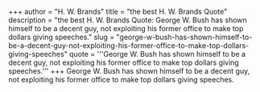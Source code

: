 +++
author = "H. W. Brands"
title = "the best H. W. Brands Quote"
description = "the best H. W. Brands Quote: George W. Bush has shown himself to be a decent guy, not exploiting his former office to make top dollars giving speeches."
slug = "george-w-bush-has-shown-himself-to-be-a-decent-guy-not-exploiting-his-former-office-to-make-top-dollars-giving-speeches"
quote = '''George W. Bush has shown himself to be a decent guy, not exploiting his former office to make top dollars giving speeches.'''
+++
George W. Bush has shown himself to be a decent guy, not exploiting his former office to make top dollars giving speeches.
